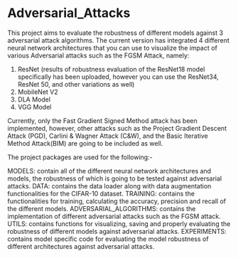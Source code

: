 # Adversarial_Attacks
This project aims to evaluate the robustness of different models against 3 adversarial attack algorithms.
The current version has integrated 4 different neural network architectures that you can use to visualize the impact of various Adversarial attacks such as the FGSM Attack, namely:

1. ResNet (results of robustness evaluation of the ResNet18 model specifically has been uploaded, however you can use the ResNet34, ResNet 50, and other variations as well)
2. MobileNet V2
3. DLA Model
4. VGG Model

Currently, only the Fast Gradient Signed Method attack has been implemented, however, other attacks such as the Project Gradient Descent Attack (PGD), Carlini & Wagner Attack (C&W), and the Basic Iterative Method Attack(BIM) are going to be included as well. 

The project packages are used for the following:-

MODELS: contain all of the different neural network architectures and models, the robustness of which is going to be tested against adversarial attacks.
DATA: contains the data loader along with data augmentation functionalities for the CIFAR-10 dataset.
TRAINING: contains the functionalities for training, calculating the accuracy, precision and recall of the different models.
ADVERSARIAL_ALGORITHMS: contains the implementation of different adversarial attacks such as the FGSM attack.
UTILS: contains functions for visualizing, saving and properly evaluating the robustness of different models against adversarial attacks.
EXPERIMENTS: contains model specific code for evaluating the model robustness of different architectures against adversarial attacks.
